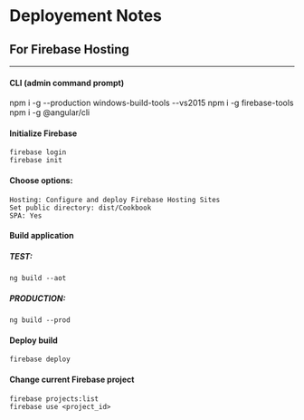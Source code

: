 # Deployement Notes
## For Firebase Hosting
---

#### CLI (admin command prompt)
npm i -g --production windows-build-tools --vs2015
npm i -g firebase-tools
npm i -g @angular/cli

#### Initialize Firebase
```
firebase login
firebase init
```

#### Choose options:
```
Hosting: Configure and deploy Firebase Hosting Sites
Set public directory: dist/Cookbook
SPA: Yes
```

#### Build application
##### TEST:
```
ng build --aot
```

##### PRODUCTION: 
```
ng build --prod
```

#### Deploy build
```
firebase deploy
```

#### Change current Firebase project
```
firebase projects:list
firebase use <project_id>
```